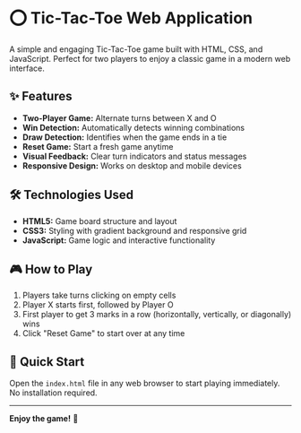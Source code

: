 # ⭕ Tic-Tac-Toe Web Application

A simple and engaging Tic-Tac-Toe game built with HTML, CSS, and JavaScript. Perfect for two players to enjoy a classic game in a modern web interface.

## ✨ Features

- **Two-Player Game:** Alternate turns between X and O
- **Win Detection:** Automatically detects winning combinations
- **Draw Detection:** Identifies when the game ends in a tie
- **Reset Game:** Start a fresh game anytime
- **Visual Feedback:** Clear turn indicators and status messages
- **Responsive Design:** Works on desktop and mobile devices

## 🛠️ Technologies Used

- **HTML5:** Game board structure and layout
- **CSS3:** Styling with gradient background and responsive grid
- **JavaScript:** Game logic and interactive functionality

## 🎮 How to Play

1. Players take turns clicking on empty cells
2. Player X starts first, followed by Player O
3. First player to get 3 marks in a row (horizontally, vertically, or diagonally) wins
4. Click "Reset Game" to start over at any time

## 🚀 Quick Start

Open the `index.html` file in any web browser to start playing immediately. No installation required.

---

**Enjoy the game!** 🎯

